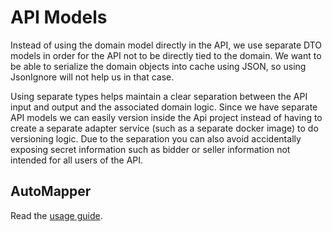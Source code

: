 # API Models

Instead of using the domain model directly in the API, we use separate DTO models in order
for the API not to be directly tied to the domain. We want to be able to serialize the domain
objects into cache using JSON, so using JsonIgnore will not help us in that case.

Using separate types helps maintain a clear separation between the API input and output and the
associated domain logic. Since we have separate API models we can easily version inside the Api project instead of having
to create a separate adapter service (such as a separate docker image) to do versioning logic.
Due to the separation you can also avoid accidentally exposing secret information such as bidder or seller
information not intended for all users of the API.

## AutoMapper

Read the [usage guide](https://www.jimmybogard.com/automapper-usage-guidelines/).